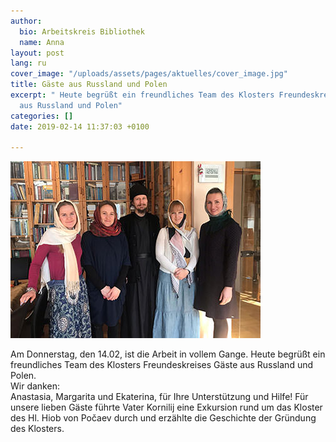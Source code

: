 ```yaml
---
author:
  bio: Arbeitskreis Bibliothek
  name: Anna
layout: post
lang: ru
cover_image: "/uploads/assets/pages/aktuelles/cover_image.jpg"
title: Gäste aus Russland und Polen
excerpt: " Heute begrüßt ein freundliches Team des Klosters Freundeskreises Gäste
  aus Russland und Polen"
categories: []
date: 2019-02-14 11:37:03 +0100

---
```

<div class="full zoomable"><img src="/uploads/media/2019/19.01.31.jpg"></div>

Am Donnerstag, den 14.02, ist die Arbeit in vollem Gange. Heute begrüßt ein freundliches Team des Klosters Freundeskreises Gäste aus Russland und Polen.  
Wir danken:  
Anastasia, Margarita und Ekaterina, für Ihre Unterstützung und Hilfe! Für unsere lieben Gäste führte Vater Kornilij eine Exkursion rund um das Kloster des Hl. Hiob von Počaev durch und erzählte die Geschichte der Gründung des Klosters.

